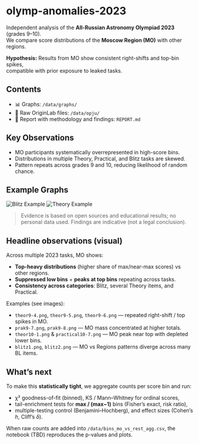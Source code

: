 # olymp-anomalies-2023

Independent analysis of the **All-Russian Astronomy Olympiad 2023** (grades 9–10).  
We compare score distributions of the **Moscow Region (MO)** with other regions.

**Hypothesis:** Results from MO show consistent right-shifts and top-bin spikes,  
compatible with prior exposure to leaked tasks.

## Contents
- 📊 Graphs: `/data/graphs/`
- 📂 Raw OriginLab files: `/data/opju/`
- 📝 Report with methodology and findings: `REPORT.md`

## Key Observations
- MO participants systematically overrepresented in high-score bins.
- Distributions in multiple Theory, Practical, and Blitz tasks are skewed.
- Pattern repeats across grades 9 and 10, reducing likelihood of random chance.

## Example Graphs
![Blitz Example](graphs/blitz1.png)
![Theory Example](graphs/theor9-4.png)

> Evidence is based on open sources and educational results; no personal data used. Findings are indicative (not a legal conclusion).

## Headline observations (visual)
Across multiple 2023 tasks, MO shows:
- **Top-heavy distributions** (higher share of max/near-max scores) vs other regions.
- **Suppressed low bins** + **peaks at top bins** repeating across tasks.
- **Consistency across categories**: Blitz, several Theory items, and Practical.

Examples (see images):
- `theor9-4.png`, `theor9-5.png`, `theor9-6.png` — repeated right-shift / top spikes in MO.
- `prak9-7.png`, `prak9-8.png` — MO mass concentrated at higher totals.
- `theor10-1.png` & `practical10-7.png` — MO peak near top with depleted lower bins.
- `blitz1.png`, `blitz2.png` — MO vs Regions patterns diverge across many BL items.

## What’s next
To make this **statistically tight**, we aggregate counts per score bin and run:
- χ² goodness-of-fit (binned), KS / Mann–Whitney for ordinal scores,
- tail-enrichment tests for **max / (max−1)** bins (Fisher’s exact, risk ratio),
- multiple-testing control (Benjamini–Hochberg), and effect sizes (Cohen’s *h*, Cliff’s *δ*).

When raw counts are added into `/data/bins_mo_vs_rest_agg.csv`, the notebook (TBD) reproduces the p-values and plots.
